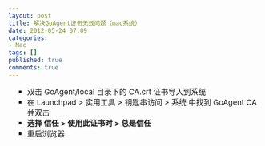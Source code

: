 ```yaml
---
layout: post
title: 解决GoAgent证书无效问题（mac系统）
date: 2012-05-24 07:09
categories:
- Mac
tags: []
published: true
comments: true
---
```

<p><ul style="font-family: inherit; font-size: 15px; font-style: inherit; font-weight: inherit; margin-top: 0px; margin-right: 0px; margin-bottom: 1.625em; margin-left: 2.5em; outline-width: 0px; outline-style: initial; outline-color: initial; vertical-align: baseline; list-style-type: square; list-style-position: initial; list-style-image: initial; padding: 0px; border: 0px initial initial;">
<li style="font-family: inherit; font-size: 15px; font-style: inherit; font-weight: inherit; outline-width: 0px; outline-style: initial; outline-color: initial; vertical-align: baseline; padding: 0px; margin: 0px; border: 0px initial initial;">双击 GoAgent/local 目录下的 CA.crt 证书导入到系统</li>
<li style="font-family: inherit; font-size: 15px; font-style: inherit; font-weight: inherit; outline-width: 0px; outline-style: initial; outline-color: initial; vertical-align: baseline; padding: 0px; margin: 0px; border: 0px initial initial;">在 Launchpad &gt; 实用工具 &gt; 钥匙串访问 &gt; 系统 中找到 GoAgent CA 并双击</li>
<li style="font-family: inherit; font-size: 15px; font-style: inherit; font-weight: inherit; outline-width: 0px; outline-style: initial; outline-color: initial; vertical-align: baseline; padding: 0px; margin: 0px; border: 0px initial initial;"><strong style="font-family: inherit; font-size: 15px; font-style: inherit; font-weight: bold; outline-width: 0px; outline-style: initial; outline-color: initial; vertical-align: baseline; padding: 0px; margin: 0px; border: 0px initial initial;">选择 信任 &gt; 使用此证书时 &gt; 总是信任</strong></li>
<li style="font-family: inherit; font-size: 15px; font-style: inherit; font-weight: inherit; outline-width: 0px; outline-style: initial; outline-color: initial; vertical-align: baseline; padding: 0px; margin: 0px; border: 0px initial initial;">重启浏览器</li>
</ul></p>
